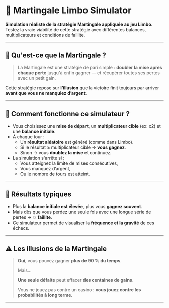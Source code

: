 # 🎰 Martingale Limbo Simulator

**Simulation réaliste de la stratégie Martingale appliquée au jeu Limbo.**  
Testez la vraie viabilité de cette stratégie avec différentes balances, multiplicateurs et conditions de faillite.

---

## 📌 Qu'est-ce que la Martingale ?

> La Martingale est une stratégie de pari simple : **doubler la mise après chaque perte** jusqu'à enfin gagner — et récupérer toutes ses pertes avec un petit gain.

Cette stratégie repose sur **l’illusion** que la victoire finit toujours par arriver **avant que vous ne manquiez d’argent**.

---

## 🧠 Comment fonctionne ce simulateur ?

- Vous choisissez une **mise de départ**, un **multiplicateur cible** (ex: x2) et une **balance initiale**.
- À chaque tour :
  - Un **résultat aléatoire** est généré (comme dans Limbo).
  - Si le résultat ≥ multiplicateur cible → **vous gagnez**.
  - Sinon → vous **doublez la mise** et continuez.
- La simulation s'arrête si :
  - Vous atteignez la limite de mises consécutives,
  - Vous manquez d’argent,
  - Ou le nombre de tours est atteint.

---

## 🧪 Résultats typiques

- Plus la **balance initiale est élevée**, plus vous **gagnez souvent**.
- Mais dès que vous perdez une seule fois avec une longue série de pertes → 💥 **faillite**.
- Ce simulateur permet de visualiser la **fréquence et la gravité** de ces échecs.

---

## ⚠️ Les illusions de la Martingale

> **Oui**, vous pouvez gagner **plus de 90 % du temps**.
>
> Mais...
>
> **Une seule défaite** peut effacer **des centaines de gains.**
>
> Vous ne jouez pas contre un casino : **vous jouez contre les probabilités à long terme.**

---
